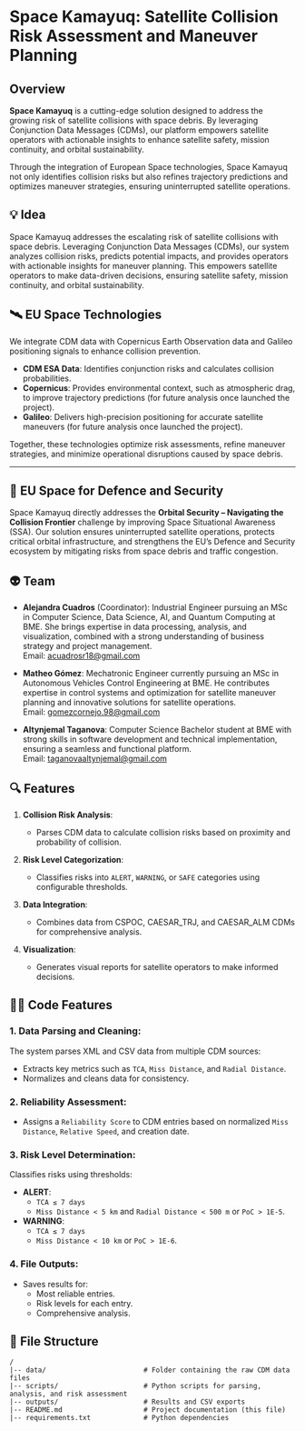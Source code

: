 # Space Kamayuq: Satellite Collision Risk Assessment and Maneuver Planning

## Overview

**Space Kamayuq** is a cutting-edge solution designed to address the growing risk of satellite collisions with space debris. By leveraging Conjunction Data Messages (CDMs), our platform empowers satellite operators with actionable insights to enhance satellite safety, mission continuity, and orbital sustainability.

Through the integration of European Space technologies, Space Kamayuq not only identifies collision risks but also refines trajectory predictions and optimizes maneuver strategies, ensuring uninterrupted satellite operations.


## 💡 Idea

Space Kamayuq addresses the escalating risk of satellite collisions with space debris. Leveraging Conjunction Data Messages (CDMs), our system analyzes collision risks, predicts potential impacts, and provides operators with actionable insights for maneuver planning. This empowers satellite operators to make data-driven decisions, ensuring satellite safety, mission continuity, and orbital sustainability.


## 🛰️ EU Space Technologies

We integrate CDM data with Copernicus Earth Observation data and Galileo positioning signals to enhance collision prevention.

- **CDM ESA Data**: Identifies conjunction risks and calculates collision probabilities.
- **Copernicus**: Provides environmental context, such as atmospheric drag, to improve trajectory predictions (for future analysis once launched the project).
- **Galileo**: Delivers high-precision positioning for accurate satellite maneuvers (for future analysis once launched the project).

Together, these technologies optimize risk assessments, refine maneuver strategies, and minimize operational disruptions caused by space debris.

---

## 🚀 EU Space for Defence and Security

Space Kamayuq directly addresses the **Orbital Security – Navigating the Collision Frontier** challenge by improving Space Situational Awareness (SSA). Our solution ensures uninterrupted satellite operations, protects critical orbital infrastructure, and strengthens the EU’s Defence and Security ecosystem by mitigating risks from space debris and traffic congestion.


## 👽 Team

- **Alejandra Cuadros** (Coordinator): Industrial Engineer pursuing an MSc in Computer Science, Data Science, AI, and Quantum Computing at BME. She brings expertise in data processing, analysis, and visualization, combined with a strong understanding of business strategy and project management.  
  Email: [acuadrosr18@gmail.com](mailto:acuadrosr18@gmail.com)

- **Matheo Gómez**: Mechatronic Engineer currently pursuing an MSc in Autonomous Vehicles Control Engineering at BME. He contributes expertise in control systems and optimization for satellite maneuver planning and innovative solutions for satellite operations.  
  Email: [gomezcornejo.98@gmail.com](mailto:gomezcornejo.98@gmail.com)

- **Altynjemal Taganova**: Computer Science Bachelor student at BME with strong skills in software development and technical implementation, ensuring a seamless and functional platform.  
  Email: [taganovaaltynjemal@gmail.com](mailto:taganovaaltynjemal@gmail.com)

## 🔍 Features

1. **Collision Risk Analysis**:
   - Parses CDM data to calculate collision risks based on proximity and probability of collision.

2. **Risk Level Categorization**:
   - Classifies risks into `ALERT`, `WARNING`, or `SAFE` categories using configurable thresholds.

3. **Data Integration**:
   - Combines data from CSPOC, CAESAR_TRJ, and CAESAR_ALM CDMs for comprehensive analysis.

4. **Visualization**:
   - Generates visual reports for satellite operators to make informed decisions.


## 🧑‍💻 Code Features

### 1. **Data Parsing and Cleaning**:
The system parses XML and CSV data from multiple CDM sources:
- Extracts key metrics such as `TCA`, `Miss Distance`, and `Radial Distance`.
- Normalizes and cleans data for consistency.

### 2. **Reliability Assessment**:
- Assigns a `Reliability Score` to CDM entries based on normalized `Miss Distance`, `Relative Speed`, and creation date.

### 3. **Risk Level Determination**:
Classifies risks using thresholds:
- **ALERT**:
  - `TCA ≤ 7 days`
  - `Miss Distance < 5 km` and `Radial Distance < 500 m` or `PoC > 1E-5`.
- **WARNING**:
  - `TCA ≤ 7 days`
  - `Miss Distance < 10 km` or `PoC > 1E-6`.

### 4. **File Outputs**:
- Saves results for:
  - Most reliable entries.
  - Risk levels for each entry.
  - Comprehensive analysis.


## 📂 File Structure

```plaintext
/
|-- data/                        # Folder containing the raw CDM data files
|-- scripts/                     # Python scripts for parsing, analysis, and risk assessment
|-- outputs/                     # Results and CSV exports
|-- README.md                    # Project documentation (this file)
|-- requirements.txt             # Python dependencies

